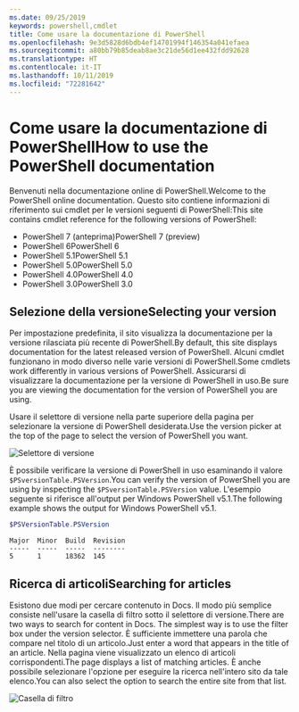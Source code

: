```yaml
---
ms.date: 09/25/2019
keywords: powershell,cmdlet
title: Come usare la documentazione di PowerShell
ms.openlocfilehash: 9e3d5828d6bdb4ef14701994f146354a041efaea
ms.sourcegitcommit: a80bb79b85deab8ae3c21de56d1ee432fdd92628
ms.translationtype: HT
ms.contentlocale: it-IT
ms.lasthandoff: 10/11/2019
ms.locfileid: "72281642"
---
```

# <a name="how-to-use-the-powershell-documentation"></a><span data-ttu-id="bff72-103">Come usare la documentazione di PowerShell</span><span class="sxs-lookup"><span data-stu-id="bff72-103">How to use the PowerShell documentation</span></span>

<span data-ttu-id="bff72-104">Benvenuti nella documentazione online di PowerShell.</span><span class="sxs-lookup"><span data-stu-id="bff72-104">Welcome to the PowerShell online documentation.</span></span> <span data-ttu-id="bff72-105">Questo sito contiene informazioni di riferimento sui cmdlet per le versioni seguenti di PowerShell:</span><span class="sxs-lookup"><span data-stu-id="bff72-105">This site contains cmdlet reference for the following versions of PowerShell:</span></span>

- <span data-ttu-id="bff72-106">PowerShell 7 (anteprima)</span><span class="sxs-lookup"><span data-stu-id="bff72-106">PowerShell 7 (preview)</span></span>
- <span data-ttu-id="bff72-107">PowerShell 6</span><span class="sxs-lookup"><span data-stu-id="bff72-107">PowerShell 6</span></span>
- <span data-ttu-id="bff72-108">PowerShell 5.1</span><span class="sxs-lookup"><span data-stu-id="bff72-108">PowerShell 5.1</span></span>
- <span data-ttu-id="bff72-109">PowerShell 5.0</span><span class="sxs-lookup"><span data-stu-id="bff72-109">PowerShell 5.0</span></span>
- <span data-ttu-id="bff72-110">PowerShell 4.0</span><span class="sxs-lookup"><span data-stu-id="bff72-110">PowerShell 4.0</span></span>
- <span data-ttu-id="bff72-111">PowerShell 3.0</span><span class="sxs-lookup"><span data-stu-id="bff72-111">PowerShell 3.0</span></span>

## <a name="selecting-your-version"></a><span data-ttu-id="bff72-112">Selezione della versione</span><span class="sxs-lookup"><span data-stu-id="bff72-112">Selecting your version</span></span>

<span data-ttu-id="bff72-113">Per impostazione predefinita, il sito visualizza la documentazione per la versione rilasciata più recente di PowerShell.</span><span class="sxs-lookup"><span data-stu-id="bff72-113">By default, this site displays documentation for the latest released version of PowerShell.</span></span> <span data-ttu-id="bff72-114">Alcuni cmdlet funzionano in modo diverso nelle varie versioni di PowerShell.</span><span class="sxs-lookup"><span data-stu-id="bff72-114">Some cmdlets work differently in various versions of PowerShell.</span></span> <span data-ttu-id="bff72-115">Assicurarsi di visualizzare la documentazione per la versione di PowerShell in uso.</span><span class="sxs-lookup"><span data-stu-id="bff72-115">Be sure you are viewing the documentation for the version of PowerShell you are using.</span></span>

<span data-ttu-id="bff72-116">Usare il selettore di versione nella parte superiore della pagina per selezionare la versione di PowerShell desiderata.</span><span class="sxs-lookup"><span data-stu-id="bff72-116">Use the version picker at the top of the page to select the version of PowerShell you want.</span></span>

![Selettore di versione](images/how-to-use-docs/picker-vall.gif)

<span data-ttu-id="bff72-118">È possibile verificare la versione di PowerShell in uso esaminando il valore `$PSversionTable.PSVersion`.</span><span class="sxs-lookup"><span data-stu-id="bff72-118">You can verify the version of PowerShell you are using by inspecting the `$PSversionTable.PSVersion` value.</span></span> <span data-ttu-id="bff72-119">L'esempio seguente si riferisce all'output per Windows PowerShell v5.1.</span><span class="sxs-lookup"><span data-stu-id="bff72-119">The following example shows the output for Windows PowerShell v5.1.</span></span>

```powershell
$PSVersionTable.PSVersion
```

```Output
Major  Minor  Build  Revision
-----  -----  -----  --------
5      1      18362  145
```

## <a name="searching-for-articles"></a><span data-ttu-id="bff72-120">Ricerca di articoli</span><span class="sxs-lookup"><span data-stu-id="bff72-120">Searching for articles</span></span>

<span data-ttu-id="bff72-121">Esistono due modi per cercare contenuto in Docs. Il modo più semplice consiste nell'usare la casella di filtro sotto il selettore di versione.</span><span class="sxs-lookup"><span data-stu-id="bff72-121">There are two ways to search for content in Docs. The simplest way is to use the filter box under the version selector.</span></span> <span data-ttu-id="bff72-122">È sufficiente immettere una parola che compare nel titolo di un articolo.</span><span class="sxs-lookup"><span data-stu-id="bff72-122">Just enter a word that appears in the title of an article.</span></span> <span data-ttu-id="bff72-123">Nella pagina viene visualizzato un elenco di articoli corrispondenti.</span><span class="sxs-lookup"><span data-stu-id="bff72-123">The page displays a list of matching articles.</span></span> <span data-ttu-id="bff72-124">È anche possibile selezionare l'opzione per eseguire la ricerca nell'intero sito da tale elenco.</span><span class="sxs-lookup"><span data-stu-id="bff72-124">You can also select the option to search the entire site from that list.</span></span>

![Casella di filtro](images/how-to-use-docs/filter-search.gif)
